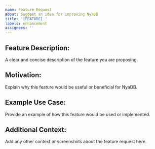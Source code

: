 ```yaml
---
name: Feature Request
about: Suggest an idea for improving NyaDB
title: '[FEATURE] '
labels: enhancement
assignees: ''
---
```


## Feature Description:

A clear and concise description of the feature you are proposing.

## Motivation:

Explain why this feature would be useful or beneficial for NyaDB.

## Example Use Case:

Provide an example of how this feature would be used or implemented.

## Additional Context:

Add any other context or screenshots about the feature request here.
